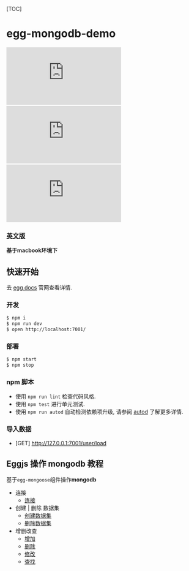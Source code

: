 [TOC]
# egg-mongodb-demo

[![egg](https://tool.lu/shield/ajax.html?color=%234C1&subject=doc&status=eggjs)](https://eggjs.org/zh-cn/tutorials/index.html) &emsp;&emsp;
[![mongodb](https://tool.lu/shield/ajax.html?color=%2397CA00&subject=official&status=mongoDB)](https://www.mongodb.com/) &emsp;&emsp;
[![mongoose](https://tool.lu/shield/ajax.html?color=%23A4A61D&subject=github&status=egg-mongoose)](https://github.com/eggjs/egg-mongoose)

### [英文版](./README.md)

**基于macbook环境下**

## 快速开始

<!-- add docs here for user -->

去 [egg docs][egg] 官网查看详情.

### 开发

```bash
$ npm i
$ npm run dev
$ open http://localhost:7001/
```

### 部署

```bash
$ npm start
$ npm stop
```

### npm 脚本

- 使用 `npm run lint` 检查代码风格.
- 使用 `npm test` 进行单元测试.
- 使用 `npm run autod` 自动检测依赖项升级, 请参阅 [autod](https://www.npmjs.com/package/autod) 了解更多详情.

### 导入数据

- [GET] http://127.0.0.1:7001/user/load

[egg]: https://eggjs.org

## Eggjs 操作 mongodb 教程

基于`egg-mongoose`组件操作**mongodb**
+ 连接
    + [连接](doc/basics/connect.md)
+ 创建 | 删除 数据集
    + [创建数据集](doc/basics/createDB.md)
    + [删除数据集](doc/basics/dropDB.md)
+ 增删改查
    + [增加](doc/basics/create.md)
    + [删除](doc/basics/delete.md)
    + [修改](doc/basics/update.md)
    + [查找](doc/basics/find.md)

